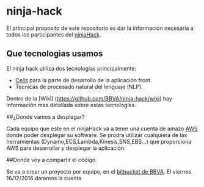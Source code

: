 # ninja-hack

El principal proposito de este repositorio es dar la información necesaria a todos los participantes del [ninjaHack](http://www.theninjaproject.bbva/ninjahack).

## Que tecnologias usamos

El ninja hack utiliza dos tecnologías principalmente:
* [Cells](https://www.cellsjs.com/guides/index.html) para la parte de desarrollo de la aplicación front.
* Tecnicas de procesado natural del lenguaje (NLP).

Dentro de la [Wiki] (https://github.com/BBVA/ninja-hack/wiki) hay información mas detallada sobre estas tecnologías.

##¿Donde vamos a desplegar?

Cada equipo que este en el ninjaHack va a tener una cuenta de amazo [AWS](https://aws.amazon.com/es/?nc2=h_lg) donde poder desplegar su software. Se prodra utilizar cualquiera de las herramientas (Dynamo,ECS,Lambda,Kinesis,SNS,EBS...) que proporciona AWS para desarrollar y desplegar la aplicación.

##Donde voy a compartir el código

Se va a crear un proyecto por equipo, en el [bitbucket de BBVA](https://globaldevtools.bbva.com/bitbucket/). El viernes 16/12/2016 daremos la cuenta 

